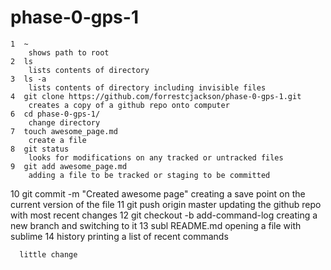 # phase-0-gps-1

    1  ~
    	shows path to root
    2  ls
    	lists contents of directory
    3  ls -a
    	lists contents of directory including invisible files
    4  git clone https://github.com/forrestcjackson/phase-0-gps-1.git
    	creates a copy of a github repo onto computer
    6  cd phase-0-gps-1/
    	change directory
    7  touch awesome_page.md
    	create a file
    8  git status
    	looks for modifications on any tracked or untracked files
    9  git add awesome_page.md
    	adding a file to be tracked or staging to be committed
   10  git commit -m "Created awesome page"
   		creating a save point on the current version of the file
   11  git push origin master
   		updating the github repo with most recent changes
   12  git checkout -b add-command-log
   		creating a new branch and switching to it
   13  subl README.md
   		opening a file with sublime
   14  history
   		printing a list of recent commands

      little change
